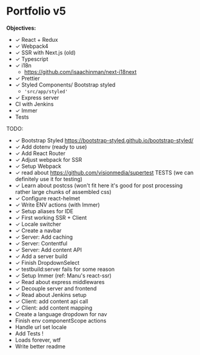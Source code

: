 # Portfolio v5

**Objectives:**
- ✓ React + Redux
- ✓ Webpack4
- ✓ SSR with Next.js (old)
- ✓ Typescript
- ✓ i18n
    - https://github.com/isaachinman/next-i18next
- ✓ Prettier
- ✓ Styled Components/ Bootstrap styled
    - ```'src/app/styled'```
- ✓ Express server
- CI with Jenkins
- ✓ Immer
- Tests

TODO:
- ✓ Bootstrap Styled https://bootstrap-styled.github.io/bootstrap-styled/
- ✓ Add dotenv (ready to use)
- ✓ Add React Router
- ✓ Adjust webpack for SSR
- ✓ Setup Webpack
- ✓ read about https://github.com/visionmedia/supertest TESTS (we can definitely use it for testing)
- ✓ Learn about postcss (won't fit here it's good for post processing rather large chunks of assembled css)
- ✓ Configure react-helmet
- ✓ Write ENV actions (with Immer)
- ✓ Setup aliases for IDE
- ✓ First working SSR + Client
- ✓ Locale switcher
- ✓ Create a navbar
- ✓ Server: Add caching
- ✓ Server: Contentful
- ✓ Server: Add content API
- ✓ Add a server build
- ✓ Finish DropdownSelect
- ✓ testbuild:server fails for some reason
- ✓ Setup Immer (ref: Manu's react-ssr)
- ✓ Read about express middlewares
- ✓ Decouple server and frontend
- ✓ Read about Jenkins setup
- ✓ Client: add content api call
- ✓ Client: add content mapping
- Create a language dropdown for nav
- Finish env componentScope actions
- Handle url set locale
- Add Tests !
- Loads forever, wtf
- Write better readme


